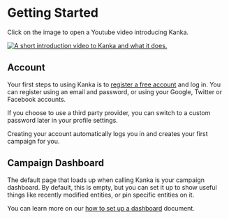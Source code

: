 # Getting Started

Click on the image to open a Youtube video introducing Kanka.

[![A short introduction video to Kanka and what it does.](https://img.youtube.com/vi/z4W5m9hmfUQ/0.jpg)](https://youtu.be/z4W5m9hmfUQ)

## Account

Your first steps to using Kanka is to [register a free account](https://kanka.io/en-US/register) and log in. You can register using an email and password, or using your Google, Twitter or Facebook accounts. 

If you choose to use a third party provider, you can switch to a custom password later in your profile settings.

Creating your account automatically logs you in and creates your first campaign for you.

## Campaign Dashboard

The default page that loads up when calling Kanka is your campaign dashboard. By default, this is empty, but you can set it up to show useful things like recently modified entities, or pin specific entities on it.

You can learn more on our [how to set up a dashboard](/guides/dashboard) document.
